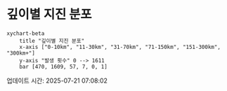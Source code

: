 # 깊이별 지진 분포

```mermaid
xychart-beta
    title "깊이별 지진 분포"
    x-axis ["0-10km", "11-30km", "31-70km", "71-150km", "151-300km", "300km+"]
    y-axis "발생 횟수" 0 --> 1611
    bar [470, 1609, 57, 7, 0, 1]
```

업데이트 시간: 2025-07-21 07:08:02
